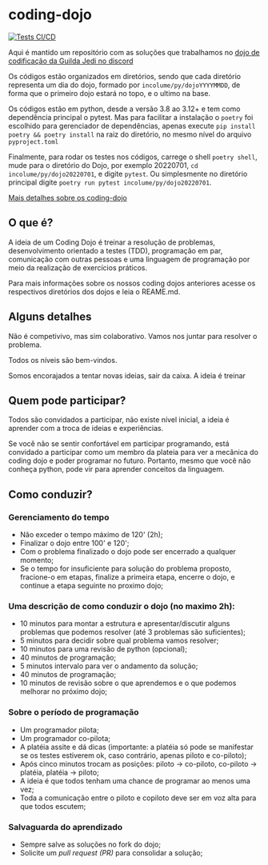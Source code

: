 # coding-dojo

[![Tests CI/CD](https://github.com/incolume-jedi/coding-dojo/actions/workflows/tests-gwa-ci-cd.yml/badge.svg)](https://github.com/incolume-jedi/coding-dojo/actions/workflows/tests-gwa-ci-cd.yml)

Aqui é mantido um repositório com as soluções que trabalhamos no [dojo de codificação da Guilda Jedi no discord](https://discord.gg/qA8CBQHSbK)


Os códigos estão organizados em diretórios, sendo que cada diretório representa um dia do dojo, formado por `incolume/py/dojoYYYYMMDD`, de forma que o primeiro dojo estará no topo, e o ultimo na base.

Os códigos estão em python, desde a versão 3.8 ao 3.12+ e tem como dependência principal o pytest. Mas para facilitar a instalação o `poetry` foi escolhido para gerenciador de dependências, apenas execute `pip install poetry && poetry install` na raiz do diretório, no mesmo nível do arquivo `pyproject.toml`

Finalmente, para rodar os testes nos códigos, carrege o shell `poetry shell`, mude para o diretório do Dojo, por exemplo 20220701, `cd incolume/py/dojo20220701`, e digite `pytest`. Ou simplesmente no diretório principal digite `poetry run pytest incolume/py/dojo20220701`.

[Mais detalhes sobre os coding-dojo](FAQ.md)

## O que é?

A ideia de um Coding Dojo é treinar a resolução de problemas, desenvolvimento orientado a testes (TDD), programação em par, comunicação com outras pessoas e uma linguagem de programação por meio da realização de exercícios práticos.

Para mais informações sobre os nossos coding dojos anteriores acesse os respectivos diretórios dos dojos e leia o REAME.md.

## Alguns detalhes

Não é competivivo, mas sim colaborativo. Vamos nos juntar para resolver o problema.

Todos os níveis são bem-vindos.

Somos encorajados a tentar novas ideias, sair da caixa. A ideia é treinar

## Quem pode participar?

Todos são convidados a participar, não existe nível inicial, a ideia é aprender com a troca de ideias e experiências.

Se você não se sentir confortável em participar programando, está convidado a participar como um membro da plateia para ver a mecânica do coding dojo e poder programar no futuro. Portanto, mesmo que você não conheça python, pode vir para aprender conceitos da linguagem.

## Como conduzir?

### Gerenciamento do tempo

- Não exceder o tempo máximo de 120' (2h);
- Finalizar o dojo entre 100' e 120';
- Com o problema finalizado o dojo pode ser encerrado a qualquer momento;
- Se o tempo for insuficiente para solução do problema proposto, fracione-o em etapas,
finalize a primeira etapa, encerre o dojo, e continue a etapa seguinte no proximo dojo;

### Uma descrição de como conduzir o dojo (no maximo 2h):

- 10 minutos para montar a estrutura e apresentar/discutir alguns problemas que podemos resolver (até 3 problemas são suficientes);
- 5 minutos para decidir sobre qual problema vamos resolver;
- 10 minutos para uma revisão de python (opcional);
- 40 minutos de programação;
- 5 minutos intervalo para ver o andamento da solução;
- 40 minutos de programação;
- 10 minutos de revisão sobre o que aprendemos e o que podemos melhorar no próximo dojo;

### Sobre o período de programação

- Um programador pilota;
- Um programador co-pilota;
- A platéia assite e dá dicas (importante: a platéia só pode se manifestar se os testes estiverem ok, caso contrário, apenas piloto e co-piloto);
- Após cinco minutos trocam as posições: piloto -> co-piloto, co-piloto -> platéia, platéia -> piloto;
- A ideia é que todos tenham uma chance de programar ao menos uma vez;
- Toda a comunicação entre o piloto e copiloto deve ser em voz alta para que todos escutem;

### Salvaguarda do aprendizado

- Sempre salve as soluções no fork do dojo;
- Solicite um _pull request (PR)_ para consolidar a solução;
